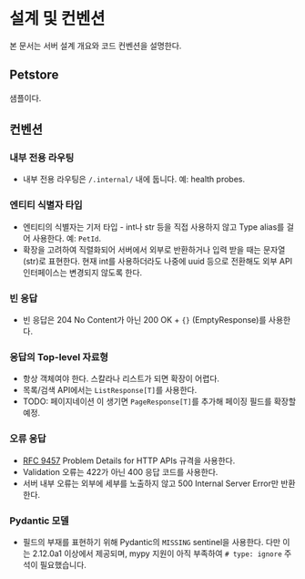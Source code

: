 # 설계 및 컨벤션

본 문서는 서버 설계 개요와 코드 컨벤션을 설명한다.

## Petstore

샘플이다.

## 컨벤션

### 내부 전용 라우팅
- 내부 전용 라우팅은 `/.internal/` 내에 둡니다. 예: health probes.

### 엔티티 식별자 타입
* 엔티티의 식별자는 기저 타입 - int나 str 등을 직접 사용하지 않고 Type alias를 걸어 사용한다. 예: `PetId`.
* 확장을 고려하여 직렬화되어 서버에서 외부로 반환하거나 입력 받을 때는 문자열(str)로 표현한다. 현재 int를 사용하더라도 나중에 uuid 등으로 전환해도 외부 API 인터페이스는 변경되지 않도록 한다.

### 빈 응답
- 빈 응답은 204 No Content가 아닌 200 OK + `{}` (EmptyResponse)를 사용한다.

### 응답의 Top-level 자료형
* 항상 객체여야 한다. 스칼라나 리스트가 되면 확장이 어렵다.
* 목록/검색 API에서는 `ListResponse[T]`를 사용한다.
* TODO: 페이지네이션 이 생기면 `PageResponse[T]`를 추가해 페이징 필드를 확장할 예정.

### 오류 응답
* [RFC 9457](https://www.rfc-editor.org/rfc/rfc9457.html) Problem Details for HTTP APIs 규격을 사용한다.
* Validation 오류는 422가 아닌 400 응답 코드를 사용한다.
* 서버 내부 오류는 외부에 세부를 노출하지 않고 500 Internal Server Error만 반환한다.

### Pydantic 모델
* 필드의 부재를 표현하기 위해 Pydantic의 `MISSING` sentinel을 사용한다. 다만 이는 2.12.0a1 이상에서 제공되며, mypy 지원이 아직 부족하여 `# type: ignore` 주석이 필요했습니다.
